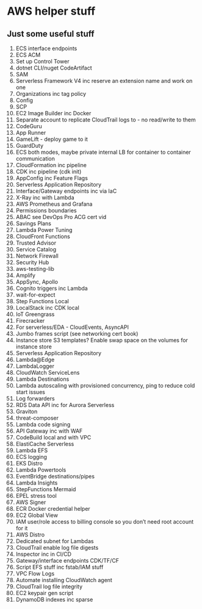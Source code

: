 # AWS helper stuff

## Just some useful stuff
1. ECS interface endpoints
2. ECS ACM
3. Set up Control Tower
4. dotnet CLI/nuget CodeArtifact
5. SAM
6. Serverless Framework V4 inc reserve an extension name and work on one
7. Organizations inc tag policy
8. Config
9. SCP
10. EC2 Image Builder inc Docker
11. Separate account to replicate CloudTrail logs to - no read/write to them
12. CodeGuru
13. App Runner
14. GameLift - deploy game to it
15. GuardDuty
16. ECS both modes, maybe private internal LB for container to container communication
17. CloudFormation inc pipeline
18. CDK inc pipeline (cdk init)
19. AppConfig inc Feature Flags
20. Serverless Application Repository
21. Interface/Gateway endpoints inc via IaC
22. X-Ray inc with Lambda
23. AWS Prometheus and Grafana
24. Permissions boundaries
25. ABAC see DevOps Pro ACG cert vid
26. Savings Plans
27. Lambda Power Tuning
28. CloudFront Functions
29. Trusted Advisor
30. Service Catalog
31. Network Firewall
32. Security Hub
33. aws-testing-lib
34. Amplify
35. AppSync, Apollo
36. Cognito triggers inc Lambda
37. wait-for-expect
38. Step Functions Local
39. LocalStack inc CDK local
40. IoT Greengrass
41. Firecracker
42. For serverless/EDA - CloudEvents, AsyncAPI
43. Jumbo frames script (see networking cert book)
44. Instance store S3 templates? Enable swap space on the volumes for instance store
45. Serverless Application Repository
46. Lambda@Edge
47. LambdaLogger
48. CloudWatch ServiceLens
49. Lambda Destinations
50. Lambda autoscaling with provisioned concurrency, ping to reduce cold start issues
51. Log forwarders
52. RDS Data API inc for Aurora Serverless
53. Graviton
54. threat-composer
55. Lambda code signing
56. API Gateway inc with WAF
57. CodeBuild local and with VPC
58. ElastiCache Serverless
59. Lambda EFS
60. ECS logging
61. EKS Distro
62. Lambda Powertools
63. EventBridge destinations/pipes
64. Lambda Insights
65. StepFunctions Mermaid
66. EPEL stress tool
67. AWS Signer
68. ECR Docker credential helper
69. EC2 Global View
70. IAM user/role access to billing console so you don’t need root account for it
71. AWS Distro
72. Dedicated subnet for Lambdas
73. CloudTrail enable log file digests
74. Inspector inc in CI/CD
75. Gateway/interface endpoints CDK/TF/CF
76. Script EFS stuff inc fstab/IAM stuff
77. VPC Flow Logs
78. Automate installing CloudWatch agent
79. CloudTrail log file integrity
80. EC2 keypair gen script
81. DynamoDB indexes inc sparse
